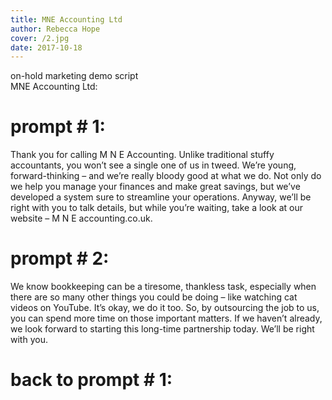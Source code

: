 ```yaml
---
title: MNE Accounting Ltd
author: Rebecca Hope
cover: /2.jpg
date: 2017-10-18
---
```


on-hold marketing demo script	
MNE Accounting Ltd: 

<!--more-->

# prompt # 1:
Thank you for calling M N E Accounting. Unlike traditional stuffy accountants, you won’t see a single one of us in tweed. We’re young, forward-thinking – and we’re really bloody good at what we do. Not only do we help you manage your finances and make great savings, but we’ve developed a system sure to streamline your operations. Anyway, we’ll be right with you to talk details, but while you’re waiting, take a look at our website – M N E accounting.co.uk.

# prompt # 2:
We know bookkeeping can be a tiresome, thankless task, especially when there are so many other things you could be doing – like watching cat videos on YouTube. It’s okay, we do it too. So, by outsourcing the job to us, you can spend more time on those important matters. If we haven’t already, we look forward to starting this long-time partnership today. We’ll be right with you. 

# back to prompt # 1:

